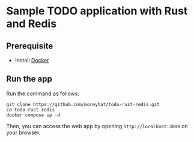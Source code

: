 # Sample TODO application with Rust and Redis

## Prerequisite
- Install [Docker](https://docs.docker.com/get-docker/)

## Run the app
Run the command as follows:
```shell
git clone https://github.com/moreyhat/todo-rust-redis.git
cd todo-rust-redis
docker compose up -d
```

Then, you can access the web app by opening `http://localhost:3000` on your browser.